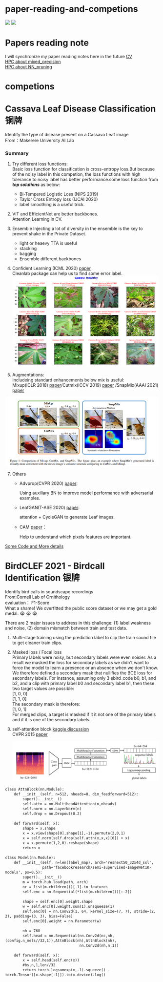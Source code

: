 # paper-reading-and-competions
![](https://img.shields.io/badge/author-ddmm-brightgreen)
[![](https://img.shields.io/badge/知乎Article-@ddmm-red.svg)](https://www.zhihu.com/people/liu-wei-jian-14-51/posts)

# Papers reading note
I will synchronize my paper reading notes here in the future
 [CV](https://github.com/ddmm2020/paper-reading-and-competions/blob/main/papers/CV/computer_vision.md)  
 [HPC about mixed_precision](https://github.com/ddmm2020/paper-reading-and-competions/blob/main/papers/Mixed%20precision/mixed_precision.md)  
 [HPC about NN_pruning](https://github.com/ddmm2020/paper-reading-and-competions/blob/main/papers/NN%20pruning/NN%20Pruning.pdf)  
 
# competions
# Cassava Leaf Disease Classification 铜牌  
Identify the type of disease present on a Cassava Leaf image  
From：Makerere University AI Lab  
### Summary
1. Try different loss functions:  
Basic loss function for classification is cross-entropy loss.But because of the noisy label in this competion, the loss functions with high tolerance to noisy label has better performance.some loss function from ***top solutions***  as below:  
    * Bi-Tempered Logistic Loss (NIPS 2019)  
    * Taylor Cross Entropy loss (IJCAI 2020)  
    * label smoothing is a useful trick.  
2. ViT and EfficientNet are better backbones.  
    Attention Learning in CV.
4. Ensemble
Injecting a lot of diversity in the ensemble is the key to prevent shake in the Private Dataset.
    * light or heaevy TTA is useful
    * stacking 
    * bagging
    * Ensemble different backbones
4. Confident Learning (ICML 2020) [paper](https://arxiv.org/pdf/1911.00068.pdf)  
    Cleanlab package can help us to find some error label.  
    ![One Example](./competions/images/cassava_1.png)
    
5. Augmentations:  
 Includeing standard enhancements below mix is useful:  
 Mixup(ICLR 2018) [paper](https://arxiv.org/pdf/1710.09412.pdf)/Cutmix(ICCV 2019) [paper](https://openaccess.thecvf.com/content_ICCV_2019/papers/Yun_CutMix_Regularization_Strategy_to_Train_Strong_Classifiers_With_Localizable_Features_ICCV_2019_paper.pdf)  /SnapMix(AAAI 2021) [paper](https://arxiv.org/pdf/2012.04846.pdf)

  ![snapMix](./competions/images/snapMix.png)
  
7. Others
    * Advprop(CVPR 2020) [paper](https://openaccess.thecvf.com/content_CVPR_2020/papers/Xie_Adversarial_Examples_Improve_Image_Recognition_CVPR_2020_paper.pdf): 
        
        Using auxiliary BN to improve model performance with adversarial examples.
    * LeafGAN(T-ASE 2020) [paper](https://arxiv.org/pdf/2002.10100.pdf): 
        
        attention + CycleGAN to generate Leaf images.
    * CAM [paper](https://arxiv.org/pdf/1512.04150.pdf)：
        
        Help to understand which pixels features are important.

[Some Code and More details](https://github.com/ddmm2020/paper-reading-and-competions/blob/main/competions)


# BirdCLEF 2021 - Birdcall Identification 银牌
Identify bird calls in soundscape recordings  
From:Cornell Lab of Ornithology  
evaluation： F1-Score  
What a shame! We overfitted the public score dataset or we may get a gold medal. :sob: :sob: :sob:  

There are 2 major issues to address in this challenge: (1) label weakness and noise, (2) domain mismatch between train and test data. 


1. Multi-stage training
    using the prediction label to clip the train sound file to get cleaner train clips.

2. Masked loss / Focal loss  
    Primary labels were noisy, but secondary labels were even noisier. As a result we masked the loss for secondary labels as we didn't want to force the model to learn a presence or an absence when we don't know. We therefore defined a secondary mask that nullifies the BCE loss for secondary labels. For instance, assuming only 3 ebird_code b0, b1, and b2, and a clip with primary label b0 and secondary label b1, then these two target values are possible:  
[1, 0, 0]  
[1, 1, 0]  
The secondary mask is therefore:  
[1, 0, 1]  
For merged clips, a target is masked if it it not one of the primary labels and if it is one of the secondary labels.  

3. self-attention block [kaggle discussion](https://www.kaggle.com/c/birdsong-recognition/discussion/183258)  
    CVPR 2015 [paper](https://arxiv.org/pdf/1411.6228.pdf)
   
   ![model](./competions/images/bird_self_attention.png)

```
class AttnBlock(nn.Module):
    def __init__(self, n=512, nheads=8, dim_feedforward=512):
        super().__init__()
        self.attn = nn.MultiheadAttention(n,nheads)
        self.norm = nn.LayerNorm(n)
        self.drop = nn.Dropout(0.2)
        
    def forward(self, x):
        shape = x.shape
        x = x.view(shape[0],shape[1],-1).permute(2,0,1)
        x = self.norm(self.drop(self.attn(x,x,x)[0]) + x)
        x = x.permute(1,2,0).reshape(shape)
        return x    

class Model(nn.Module):
    def __init__(self, n=len(label_map), arch='resnext50_32x4d_ssl', 
                 path='facebookresearch/semi-supervised-ImageNet1K-models', ps=0.5):
        super().__init__()
        m = torch.hub.load(path, arch)
        nc = list(m.children())[-1].in_features
        self.enc = nn.Sequential(*list(m.children())[:-2])
        
        shape = self.enc[0].weight.shape
        w = self.enc[0].weight.sum(1).unsqueeze(1)
        self.enc[0] = nn.Conv2d(1, 64, kernel_size=(7, 7), stride=(2, 2), padding=(3, 3), bias=False)
        self.enc[0].weight = nn.Parameter(w)

        nh = 768
        self.head = nn.Sequential(nn.Conv2d(nc,nh,(config.n_mels//32,1)),AttnBlock(nh),AttnBlock(nh),
                                  nn.Conv2d(nh,n,1))
        
    def forward(self, x):
        x = self.head(self.enc(x))
        #bs,n,1,len//32
        return torch.logsumexp(x,-1).squeeze() - torch.Tensor([x.shape[-1]]).to(x.device).log()
```
